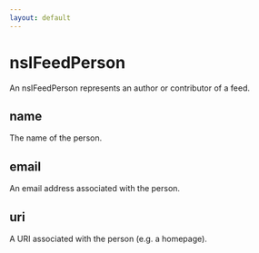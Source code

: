 ```yaml
---
layout: default
---
```


# nsIFeedPerson #

 An nsIFeedPerson represents an author or contributor of a feed.


## name ##

The name of the person.


## email ##

An email address associated with the person.


## uri ##

A URI associated with the person (e.g. a homepage).

